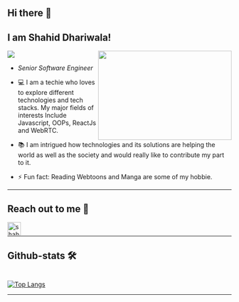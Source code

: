 ## Hi there 👋

<h2>I am Shahid Dhariwala! </h2>

<img align='right' src="https://media1.giphy.com/media/ZVik7pBtu9dNS/giphy.gif?cid=ecf05e47oojzc34savt76tk4pc5tyolp9mstagzhk2a0kxin&rid=giphy.gif&ct=g/" width="300" height="200">


![](https://komarev.com/ghpvc/?username=shahiddhariwala&style=plastic)

* <p><em>Senior Software Engineer</em></p>


* 💻 I am a techie who loves to explore different technologies and tech stacks. My major fields of interests Include Javascript, OOPs, ReactJs and WebRTC.

* 📚 I am intrigued how technologies and its solutions are helping the world as well as the society and would really like to contribute my part to it.

* ⚡ Fun fact: Reading Webtoons and Manga are some of my hobbie.

---



## Reach out to me 📝

[<img align="left" alt="shahiddhariwala | LinkedIn" height="30px" src="https://encrypted-tbn0.gstatic.com/images?q=tbn:ANd9GcSpydWGVe6P-vFpxWlM9a4-Zi1iI041pdlfFA&usqp=CAU"/>][linkedin]
<br />

---



##  Github-stats 🛠



<!-- [![Shahid's github stats](https://github-readme-stats.vercel.app/api?username=shahiddhariwala&&show_icons=true&theme=merko)](https://github.com/anuraghazra/github-readme-stats)   -->

<br>[![Top Langs](https://github-readme-stats.vercel.app/api/top-langs/?username=shahiddhariwala&layout=compact&card_width=440)](https://github.com/anuraghazra/github-readme-stats)
<br/>

---





[linkedin]: https://www.linkedin.com/in/shahiddhariwala
